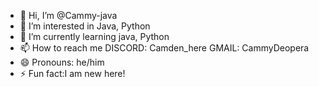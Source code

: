 - 👋 Hi, I’m @Cammy-java
- 👀 I’m interested in Java, Python
- 🌱 I’m currently learning java, Python
- 📫 How to reach me DISCORD: Camden_here
GMAIL: CammyDeopera
- 😄 Pronouns: he/him
- ⚡ Fun fact:I am new here!


<!---
Cammy-java/Cammy-java is a ✨ special ✨ repository because its `README.md` (this file) appears on your GitHub profile.
You can click the Preview link to take a look at your changes.
--->

